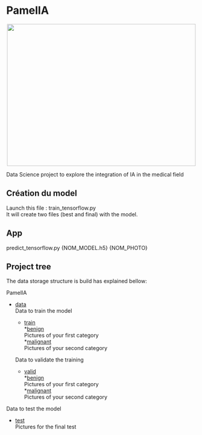 # PamelIA

<p align="center">
  <img src="https://clinicabau.com/img/genetica-hormonas-cabecera.jpg" width="500" height="377"/>
</p>

Data Science project to explore the integration of IA in the medical field

## Création du model
Launch this file : train_tensorflow.py<br/>
It will create two files (best and final) with the model.

## App
predict_tensorflow.py {NOM_MODEL.h5} {NOM_PHOTO}

## Project tree

The data storage structure is build has explained bellow:

PamelIA
 * [data](IASC/data)<br/>
   Data to train the model
   * [train](IASC/data/train)<br/>
     *[benign](IASC/data/train/benign)<br/>
     Pictures of your first category<br/>
     *[malignant](IASC/data/train/malignant)<br/>
     Pictures of your second category<br/>
     
   Data to validate the training
   * [valid](IASC/data/valid)<br/>
     *[benign](IASC/data/train/benign)<br/>
     Pictures of your first category<br/>
     *[malignant](IASC/data/train/malignant)<br/>
     Pictures of your second category<br/>
     
 Data to test the model
 * [test](IASC/test)<br/>
 Pictures for the final test


